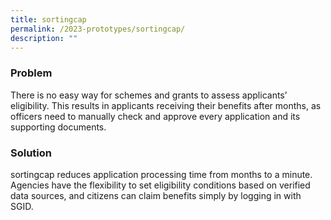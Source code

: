 ```yaml
---
title: sortingcap
permalink: /2023-prototypes/sortingcap/
description: ""
---
```


### Problem
There is no easy way for schemes and grants to assess applicants’ eligibility. This results in applicants receiving their benefits after months, as officers need to manually check and approve every application and its supporting documents.

### Solution
sortingcap reduces application processing time from months to a minute. Agencies have the flexibility to set eligibility conditions based on verified data sources, and citizens can claim benefits simply by logging in with SGID.
